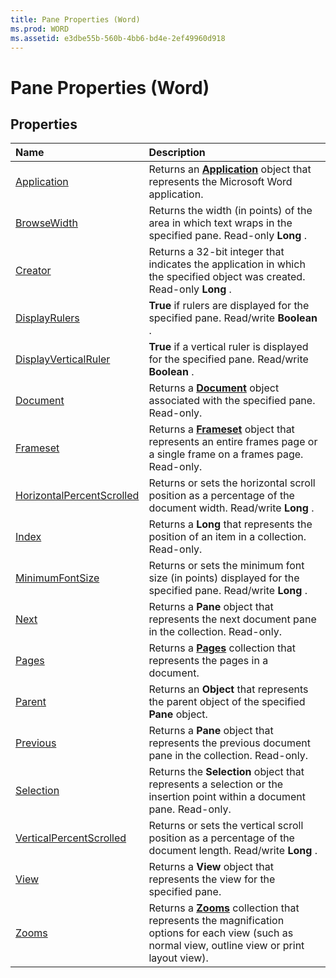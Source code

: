 ```yaml
---
title: Pane Properties (Word)
ms.prod: WORD
ms.assetid: e3dbe55b-560b-4bb6-bd4e-2ef49960d918
---
```



# Pane Properties (Word)

## Properties



|**Name**|**Description**|
|:-----|:-----|
|[Application](pane-application-property-word.md)|Returns an  **[Application](application-object-word.md)** object that represents the Microsoft Word application.|
|[BrowseWidth](pane-browsewidth-property-word.md)|Returns the width (in points) of the area in which text wraps in the specified pane. Read-only  **Long** .|
|[Creator](pane-creator-property-word.md)|Returns a 32-bit integer that indicates the application in which the specified object was created. Read-only  **Long** .|
|[DisplayRulers](pane-displayrulers-property-word.md)| **True** if rulers are displayed for the specified pane. Read/write **Boolean** .|
|[DisplayVerticalRuler](pane-displayverticalruler-property-word.md)| **True** if a vertical ruler is displayed for the specified pane. Read/write **Boolean** .|
|[Document](pane-document-property-word.md)|Returns a  **[Document](document-object-word.md)** object associated with the specified pane. Read-only.|
|[Frameset](pane-frameset-property-word.md)|Returns a  **[Frameset](frameset-object-word.md)** object that represents an entire frames page or a single frame on a frames page. Read-only.|
|[HorizontalPercentScrolled](pane-horizontalpercentscrolled-property-word.md)|Returns or sets the horizontal scroll position as a percentage of the document width. Read/write  **Long** .|
|[Index](pane-index-property-word.md)|Returns a  **Long** that represents the position of an item in a collection. Read-only.|
|[MinimumFontSize](pane-minimumfontsize-property-word.md)|Returns or sets the minimum font size (in points) displayed for the specified pane. Read/write  **Long** .|
|[Next](pane-next-property-word.md)|Returns a  **Pane** object that represents the next document pane in the collection. Read-only.|
|[Pages](pane-pages-property-word.md)|Returns a  **[Pages](pages-object-word.md)** collection that represents the pages in a document.|
|[Parent](pane-parent-property-word.md)|Returns an  **Object** that represents the parent object of the specified **Pane** object.|
|[Previous](pane-previous-property-word.md)|Returns a  **Pane** object that represents the previous document pane in the collection. Read-only.|
|[Selection](pane-selection-property-word.md)|Returns the  **Selection** object that represents a selection or the insertion point within a document pane. Read-only.|
|[VerticalPercentScrolled](pane-verticalpercentscrolled-property-word.md)|Returns or sets the vertical scroll position as a percentage of the document length. Read/write  **Long** .|
|[View](pane-view-property-word.md)|Returns a  **View** object that represents the view for the specified pane.|
|[Zooms](pane-zooms-property-word.md)|Returns a  **[Zooms](zooms-object-word.md)** collection that represents the magnification options for each view (such as normal view, outline view or print layout view).|

